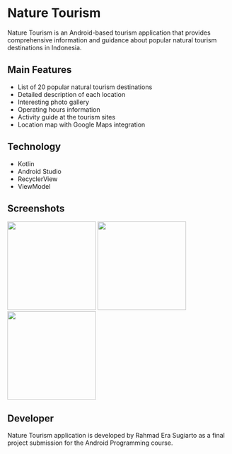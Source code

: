 # Nature Tourism

Nature Tourism is an Android-based tourism application that provides comprehensive information and guidance about popular natural tourism destinations in Indonesia.

## Main Features

- List of 20 popular natural tourism destinations
- Detailed description of each location
- Interesting photo gallery
- Operating hours information
- Activity guide at the tourism sites
- Location map with Google Maps integration

## Technology

- Kotlin
- Android Studio
- RecyclerView
- ViewModel

## Screenshots

<img src="2.jpg" width="200"> <img src="4.jpg" width="200"> <img src="3.jpg" width="200">

## Developer

Nature Tourism application is developed by Rahmad Era Sugiarto as a final project submission for the Android Programming course.
